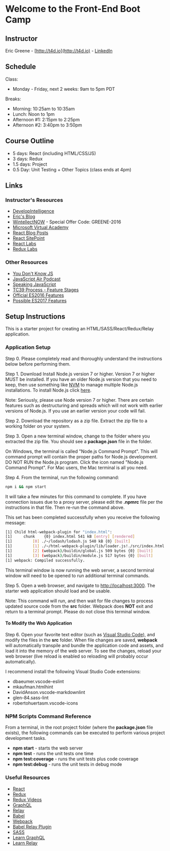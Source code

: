 # Welcome to the Front-End Boot Camp

## Instructor

Eric Greene - [http://t4d.io](http://t4d.io) - [LinkedIn](https://www.linkedin.com/in/ericwgreene)

## Schedule

Class:

- Monday - Friday, next 2 weeks: 9am to 5pm PDT

Breaks:

- Morning: 10:25am to 10:35am
- Lunch: Noon to 1pm
- Afternoon #1: 2:15pm to 2:25pm
- Afternoon #2: 3:40pm to 3:50pm

## Course Outline

- 5 days: React (including HTML/CSS/JS)
- 3 days: Redux
- 1.5 days: Project
- 0.5 Day: Unit Testing + Other Topics (class ends at 4pm)

## Links

### Instructor's Resources

- [DevelopIntelligence](http://www.developintelligence.com/)
- [Eric's Blog](http://t4d.io/)
- [WintellectNOW](https://www.wintellectnow.com/Home/Instructor?instructorId=EricGreene) - Special Offer Code: GREENE-2016
- [Microsoft Virtual Academy](https://mva.microsoft.com/search/SearchResults.aspx#!q=Eric%20Greene&lang=1033)
- [React Blog Posts](https://github.com/training4developers/react-flux-blog)
- [React SitePoint](http://www.sitepoint.com/author/ericgreene/)
- [React Labs](https://github.com/Microsoft/TechnicalCommunityContent/tree/master/Web%20Frameworks/React/Session%202%20-%20Hands%20On)
- [Redux Labs](https://github.com/Microsoft/TechnicalCommunityContent/tree/master/Web%20Frameworks/React/Session%203%20-%20Hands%20On)

### Other Resources

- [You Don't Know JS](https://github.com/getify/You-Dont-Know-JS)
- [JavaScript Air Podcast](http://javascriptair.podbean.com/)
- [Speaking JavaScript](http://speakingjs.com/es5/)
- [TC39 Process - Feature Stages](http://www.2ality.com/2015/11/tc39-process.html)
- [Official ES2016 Features](http://www.2ality.com/2016/01/ecmascript-2016.html)
- [Possible ES2017 Features](http://www.2ality.com/2016/02/ecmascript-2017.html)

## Setup Instructions

This is a starter project for creating an HTML/SASS/React/Redux/Relay application.

### Application Setup

Step 0. Please completely read and thoroughly understand the instructions below before performing them.

Step 1. Download Install Node.js version 7 or higher. Version 7 or higher MUST be installed. If you have an older Node.js version that you need to keep, then use something like [NVM](https://www.npmjs.com/package/nvm) to manage multiple Node.js installations. To install Node.js click [here](https://nodejs.org).

Note: Seriously, please use Node version 7 or higher. There are certain features such as destructuring and spreads which will not work with earlier versions of Node.js. If you use an earlier version your code will fail.

Step 2. Download the repository as a zip file. Extract the zip file to a working folder on your system.

Step 3. Open a new terminal window, change to the folder where you extracted the zip file. You should see a **package.json** file in the folder.

On Windows, the terminal is called "Node.js Command Prompt". This will command prompt will contain the proper paths for Node.js development. DO NOT RUN the Node.js program. Click the icon named "Node.js Command Prompt". For Mac users, the Mac terminal is all you need.

Step 4. From the terminal, run the following command:

```bash
npm i && npm start
```

It will take a few minutes for this command to complete. If you have connection issues due to a proxy server, please edit the **.npmrc** file per the instructions in that file. Then re-run the command above.

This set has been completed successfully when you receive the following message:

```bash
[1] Child html-webpack-plugin for "index.html":
[1]     chunk    {0} index.html 541 kB [entry] [rendered]
[1]         [0] ./~/lodash/lodash.js 540 kB {0} [built]
[1]         [1] ./~/html-webpack-plugin/lib/loader.js!./src/index.html 607 bytes {0} [built]
[1]         [2] (webpack)/buildin/global.js 509 bytes {0} [built]
[1]         [3] (webpack)/buildin/module.js 517 bytes {0} [built]
[1] webpack: Compiled successfully.
```

This terminal window is now running the web server, a second terminal window will need to be opened to run additional terminal commands.

Step 5. Open a web browser, and navigate to [http://localhost:3000](http://localhost:3000).  The starter web application should load and be usable.

Note: This command will run, and then wait for file changes to process updated source code from the **src** folder. Webpack does **NOT** exit and return to a terminal prompt. Please do not close this terminal window.

#### To Modify the Web Application

Step 6. Open your favorite text editor (such as [Visual Studio Code](https://code.visualstudio.com)), and modify the files in the **src** folder. When file changes are saved, **webpack** will automatically transpile and bundle the application code and assets, and load it into the memory of the web server. To see the changes, reload your web browser (live reload is enabled so reloading will probably occur automatically).

I recommend install the following Visual Studio Code extensions:

- dbaeumer.vscode-eslint
- mkaufman.htmlhint
- DavidAnson.vscode-markdownlint
- glen-84.sass-lint
- robertohuertasm.vscode-icons

### NPM Scripts Command Reference

From a terminal, in the root project folder (where the **package.json** file exists), the following commands can be executed to perform various project development tasks.

- **npm start** - starts the web server
- **npm test** - runs the unit tests one time
- **npm test:coverage** - runs the unit tests plus code coverage
- **npm test:debug** - runs the unit tests in debug mode

### Useful Resources

- [React](https://facebook.github.io/react/)
- [Redux](http://redux.js.org/)
- [Redux Videos](https://egghead.io/courses/getting-started-with-redux)
- [GraphQL](http://graphql.org/)
- [Relay](https://facebook.github.io/relay/)
- [Babel](https://babeljs.io/)
- [Webpack](https://webpack.github.io/)
- [Babel Relay Plugin](https://facebook.github.io/relay/docs/guides-babel-plugin.html)
- [SASS](http://sass-lang.com/)
- [Learn GraphQL](https://learngraphql.com/)
- [Learn Relay](https://www.learnrelay.org/)
